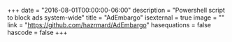 +++
date = "2016-08-01T00:00:00-06:00"
description = "Powershell script to block ads system-wide"
title = "AdEmbargo"
isexternal = true
image = ""
link = "https://github.com/hazrmard/AdEmbargo"
hasequations = false
hascode = false
+++
